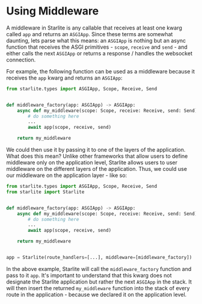 # Using Middleware

A middleware in Starlite is any callable that receives at least one kwarg called `app` and returns an `ASGIApp`. Since
these terms are somewhat daunting, lets parse what this means: an `ASGIApp` is nothing but an async function that receives the
ASGI primitives - `scope`, `receive` and `send` - and either calls the next `ASGIApp` or
returns a response / handles the websocket connection.

For example, the following function can be used as a middleware because it receives the `app` kwarg and returns
an `ASGIApp`:

```python
from starlite.types import ASGIApp, Scope, Receive, Send


def middleware_factory(app: ASGIApp) -> ASGIApp:
    async def my_middleware(scope: Scope, receive: Receive, send: Send) -> None:
        # do something here
        ...
        await app(scope, receive, send)

    return my_middleware
```

We could then use it by passing it to one of the layers of the application. What does this mean? Unlike other frameworks
that allow users to define middleware only on the application level, Starlite allows users to user middleware on the
different layers of the application. Thus, we could use our middleware on the application layer - like so:

```python
from starlite.types import ASGIApp, Scope, Receive, Send
from starlite import Starlite


def middleware_factory(app: ASGIApp) -> ASGIApp:
    async def my_middleware(scope: Scope, receive: Receive, send: Send) -> None:
        # do something here
        ...
        await app(scope, receive, send)

    return my_middleware


app = Starlite(route_handlers=[...], middleware=[middleware_factory])
```

In the above example, Starlite will call the `middleware_factory` function and pass to it `app`. It's important to
understand that this kwarg does not designate the Starlite application but rather the next `ASGIApp` in the stack. It
will then insert the returned `my_middleware` function into the stack of every route in the application -
because we declared it on the application level.
